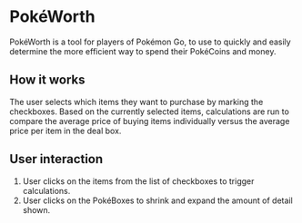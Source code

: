 # Pok&eacute;Worth
Pok&eacute;Worth is a tool for players of Pok&eacute;mon Go, to use to quickly and easily determine the more efficient way to spend their Pok&eacute;Coins and money.

## How it works
The user selects which items they want to purchase by marking the checkboxes. Based on the currently selected items, calculations are run to compare the average price of buying items individually versus the average price per item in the deal box.

## User interaction

 1. User clicks on the items from the list of checkboxes to trigger calculations.
 2. User clicks on the Pok&eacute;Boxes to shrink and expand the amount of detail shown. 

<!--stackedit_data:
eyJoaXN0b3J5IjpbMTAzMzcwMzE1NCwxMDMzNzAzMTU0XX0=
-->
